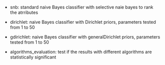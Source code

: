 * snb: standard naive Bayes classifier with selective naie bayes to rank the atrributes
* dirichlet: naive Bayes classifier with Dirichlet priors, parameters tested from 1 to 50
* gdirichlet: naive Bayes classifier with generalDirichlet priors, parameters tested from 1 to 50


* algorithms_evaluation: test if the results with different algorithms are statistically significant
